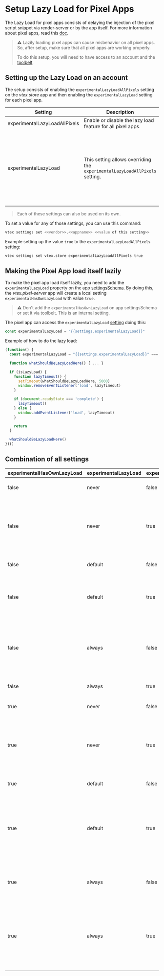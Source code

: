 # Setup Lazy Load for Pixel Apps

The Lazy Load for pixel apps consists of delaying the injection of the pixel script snippet via render-server or by the app itself. For more information about pixel apps, read this [doc](https://developers.vtex.com/vtex-developer-docs/docs/vtex-io-documentation-pixel-app).

> :warning: Lazily loading pixel apps can cause misbehavior on all pixel apps. So, after setup, make sure that all pixel apps are working properly.
>
> To do this setup, you will need to have access to an account and the [toolbelt](https://github.com/vtex/toolbelt#installing-the-toolbelt-with-yarn).

## Setting up the Lazy Load on an account

The setup consists of enabling the `experimentalLazyLoadAllPixels` setting on the *vtex.store* app and then enabling the `experimentalLazyLoad` setting for each pixel app.

| Setting | Description | Apply to | Values |
| ------- | ----------- | -------- | ------ |
| experimentalLazyLoadAllPixels | Enable or disable the lazy load feature for all pixel apps. | vtex.store | `true` - enable the lazy load <br> `false` - disable the lazy load. |
| experimentalLazyLoad | This setting allows overriding the `experimentalLazyLoadAllPixels` setting. | Any pixel app | `"never"` - never loads lazily the pixel snippet <br> `"default"` - load lazy according to experimentalLazyLoadAllPixels setting <br> `"always"` - always loads lazily the pixel snippet <br><br> If the value of this setting is empty, it behaves equally to `"default"`. |

> Each of these settings can also be used on its own.

To set a value for any of those settings, you can use this command:

```sh
vtex settings set <<vendor>>.<<appname>> <<value of this setting>>
```

Example setting up the value `true` to the `experimentalLazyLoadAllPixels` setting:

```sh
vtex settings set vtex.store experimentalLazyLoadAllPixels true
```

## Making the Pixel App load itself lazily

To make the pixel app load itself lazily, you need to add the `experimentalLazyLoad` property on the app [settingsSchema](https://developers.vtex.com/vtex-developer-docs/docs/vtex-io-documentation-4-configuringyourappsettings). By doing this, the _vtex.pixel-server_ app will create a local setting `experimentalHasOwnLazyLoad` with value `true`. 

> :warning: Don't add the `experimentalHasOwnLazyLoad` on app settingsSchema or set it via toolbelt. This is an internal setting.

The pixel app can access the `experimentalLazyLoad` [setting](https://developers.vtex.com/vtex-developer-docs/docs/vtex-io-documentation-5-writingtheheaderandbodyscripts) doing this:

```js
const experimentalLazyLoad = "{{settings.experimentalLazyLoad}}"
```

Example of how to do the lazy load:
```js
(function() {
  const experimentalLazyLoad = "{{settings.experimentalLazyLoad}}" === "always"

  function whatShouldBeLazyLoadHere() { ... }

  if (isLazyLoad) {
    function lazyTimeout() {
      setTimeout(whatShouldBeLazyLoadHere, 5000)
      window.removeEventListener('load', lazyTimeout)
    }

    if (document.readyState === 'complete') {
      lazyTimeout()
    } else {
      window.addEventListener('load', lazyTimeout)
    }

    return
  }

  whatShouldBeLazyLoadHere()
})()
```

## Combination of all settings

| experimentalHasOwnLazyLoad | experimentalLazyLoad | experimentalLazyLoadAllPixels | Result |
| -------------------------- | -------------------- | ----------------------------- | ------ |
| false | never | false | Apps load normally |
| false | never | true | A specific app loads normally, and all others load lazily |
| false | default | false | Apps load normally |
| false | default | true | All apps load lazily, including the specific app |
| false | always | false | A specific app loads lazily, and all others load normally |
| false | always | true | All apps load lazily |
| true | never | false | Apps load normally |
| true | never | true | A specific app loads normally, and all others load lazily |
| true | default | false | Apps load normally |
| true | default | true | A specific app loads itself lazily, and all others load lazily by render |
| true | always | false | A specific app loads itself lazily |
| true | always | true | A specific app loads itself lazily, and all others load lazily by render |
